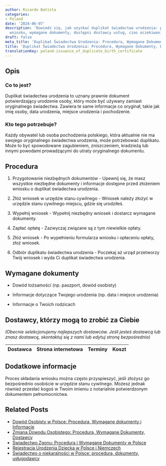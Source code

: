 ```yaml
---
author: Ricardo Batista
categories:
- Poland
date: '2024-06-07'
description: 'Dowiedz się, jak uzyskać duplikat świadectwa urodzenia: procedura składania
  wniosku, wymagane dokumenty, dostępni dostawcy usług, czas oczekiwania i koszty.'
draft: false
meta_title: 'Duplikat Świadectwa Urodzenia: Procedura, Wymagane Dokumenty, Dostawcy'
title: 'Duplikat Świadectwa Urodzenia: Procedura, Wymagane Dokumenty, Dostawcy'
translationKey: poland-issuance_of_duplicate_birth_certificate
---
```



## Opis
### Co to jest?
Duplikat świadectwa urodzenia to uznany prawnie dokument potwierdzający urodzenie osoby, który może być używany zamiast oryginalnego świadectwa. Zawiera te same informacje co oryginał, takie jak imię osoby, data urodzenia, miejsce urodzenia i pochodzenie.

### Kto tego potrzebuje?
Każdy obywatel lub osoba pochodzenia polskiego, która aktualnie nie ma swojego oryginalnego świadectwa urodzenia, może potrzebować duplikatu. Może to być spowodowane zagubieniem, zniszczeniem, kradzieżą lub innymi powodami prowadzącymi do utraty oryginalnego dokumentu.

## Procedura
1. Przygotowanie niezbędnych dokumentów - Upewnij się, że masz wszystkie niezbędne dokumenty i informacje dostępne przed złożeniem wniosku o duplikat świadectwa urodzenia.
   
2. Złóż wniosek w urzędzie stanu cywilnego - Wniosek należy złożyć w urzędzie stanu cywilnego miejscu, gdzie się urodziłeś.

3. Wypełnij wniosek - Wypełnij niezbędny wniosek i dostarcz wymagane dokumenty. 

4. Zapłać opłatę - Zazwyczaj związane są z tym niewielkie opłaty.

5. Złóż wniosek - Po wypełnieniu formularza wniosku i opłaceniu opłaty, złoż wniosek.

6. Odbiór duplikatu świadectwa urodzenia - Poczekaj aż urząd przetworzy Twój wniosek i wyda Ci duplikat świadectwa urodzenia.

## Wymagane dokumenty
- Dowód tożsamości (np. paszport, dowód osobisty)

- Informacje dotyczące Twojego urodzenia (np. data i miejsce urodzenia)

- Informacje o Twoich rodzicach

## Dostawcy, którzy mogą to zrobić za Ciebie

_(Obecnie selekcjonujemy najlepszych dostawców. Jeśli jesteś dostawcą lub znasz dostawcę, skontaktuj się z nami lub edytuj stronę bezpośrednio)_

| Dostawca        |     Strona internetowa  |     Terminy     |       Koszt      |
| --------------- | --------------- |  :-------------: | :-------------: |

## Dodatkowe informacje
Proces składania wniosku można często przyspieszyć, jeśli złożysz go bezpośrednio osobiście w urzędzie stanu cywilnego. Możesz jednak również przesłać kogoś w Twoim imieniu z notarialnie potwierdzonym dokumentem pełnomocnictwa.


## Related Posts

- [Dowód Osobisty w Polsce: Procedura, Wymagane dokumenty i Informacje](https://tramitit.com/pl/guides/poland/dowod_osobisty/)
- [Zmiana Dowodu Osobistego: Procedura, Wymagane Dokumenty, Dostawcy](https://tramitit.com/pl/guides/poland/zmiana_dowodu_osobistego/)
- [Świadectwo Zgonu: Procedura i Wymagane Dokumenty w Polsce](https://tramitit.com/pl/guides/poland/wydanie_aktu_zgonu/)
- [Rejestracja Urodzenia Dziecka w Polsce i Niemczech](https://tramitit.com/pl/guides/poland/rejestracja_urodzenia_dziecka_za_granica/)
- [Świadectwo o niekaralności w Polsce: procedura, dokumenty, usługodawcy](https://tramitit.com/pl/guides/poland/zaswiadczenie_o_niekaralnosci/)